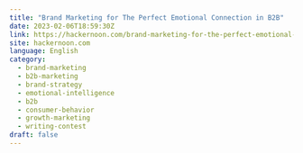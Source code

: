 ```yaml
---
title: "Brand Marketing for The Perfect Emotional Connection in B2B"
date: 2023-02-06T18:59:30Z
link: https://hackernoon.com/brand-marketing-for-the-perfect-emotional-connection-in-b2b?source=rss&utm_medium=RSS&utm_source=news.12bit.vn
site: hackernoon.com
language: English
category:
  - brand-marketing
  - b2b-marketing
  - brand-strategy
  - emotional-intelligence
  - b2b
  - consumer-behavior
  - growth-marketing
  - writing-contest
draft: false
---
```

